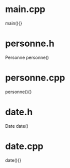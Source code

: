 # main.cpp
<iostream>
<namespace>
<date>
<personnes>
main(){}

# personne.h
<string>
<date>
Personne
personne()

# personne.cpp
<iostream>
<namespace>
<personne>
personne(){}

# date.h
Date
date()

# date.cpp
<iostream>
<date>
date(){}